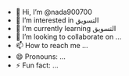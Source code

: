 - 👋 Hi, I’m @nada900700
- 👀 I’m interested in التسويق
- 🌱 I’m currently learning التسويق
- 💞️ I’m looking to collaborate on ...
- 📫 How to reach me ...
- 😄 Pronouns: ...
- ⚡ Fun fact: ...

<!---
nada900700/nada900700 is a ✨ special ✨ repository because its `README.md` (this file) appears on your GitHub profile.
You can click the Preview link to take a look at your changes.
--->
